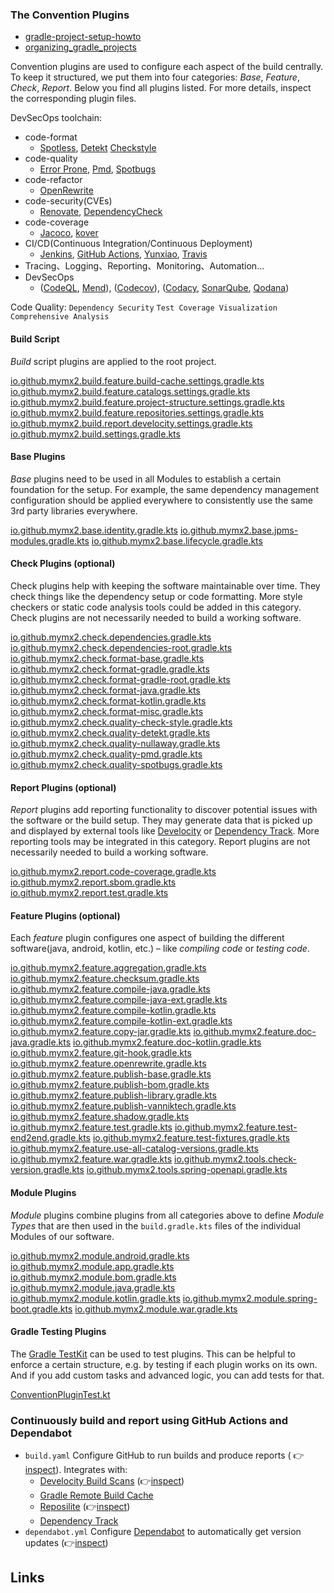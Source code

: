 ### The Convention Plugins

- [gradle-project-setup-howto](https://github.com/jjohannes/gradle-project-setup-howto)
- [organizing_gradle_projects](https://docs.gradle.org/current/userguide/organizing_gradle_projects.html)

Convention plugins are used to configure each aspect of the build centrally. To keep it structured, we put
them into four categories: _Base_, _Feature_, _Check_, _Report_. Below you find all plugins listed. For more details,
inspect the corresponding plugin files.

DevSecOps toolchain:

- code-format
  - [Spotless](https://github.com/diffplug/spotless), [Detekt](https://github.com/detekt/detekt) [Checkstyle](https://github.com/checkstyle/checkstyle)
- code-quality
  - [Error Prone](https://github.com/PicnicSupermarket/error-prone-support), [Pmd](https://github.com/pmd/pmd), [Spotbugs](https://github.com/spotbugs/spotbugs)
- code-refactor
  - [OpenRewrite](https://github.com/openrewrite/rewrite)
- code-security(CVEs)
  - [Renovate](https://docs.renovatebot.com/), [DependencyCheck](https://github.com/dependency-check/DependencyCheck)
- code-coverage
  - [Jacoco](https://github.com/jacoco/jacoco), [kover](https://github.com/Kotlin/kotlinx-kover/issues/746)
- CI/CD(Continuous Integration/Continuous Deployment)
  - [Jenkins](https://www.jenkins.io/), [GitHub Actions](https://github.com/features/actions), [Yunxiao](https://devops.console.aliyun.com/organizations), [Travis](https://www.travis-ci.com)
- Tracing、Logging、Reporting、Monitoring、Automation...
- DevSecOps
  - ([CodeQL](https://codeql.github.com/), [Mend](https://www.mend.io/)), ([Codecov](https://about.codecov.io/)), ([Codacy](https://www.codacy.com/), [SonarQube](https://www.sonarsource.com/zh/), [Qodana](https://www.jetbrains.com.cn/qodana/))

Code Quality: `Dependency Security` `Test Coverage Visualization` `Comprehensive Analysis`

#### Build Script

_Build_ script plugins are applied to the root project.

[io.github.mymx2.build.feature.build-cache.settings.gradle.kts](src/main/kotlin/io.github.mymx2.build.feature.build-cache.settings.gradle.kts)
[io.github.mymx2.build.feature.catalogs.settings.gradle.kts](src/main/kotlin/io.github.mymx2.build.feature.catalogs.settings.gradle.kts)
[io.github.mymx2.build.feature.project-structure.settings.gradle.kts](src/main/kotlin/io.github.mymx2.build.feature.project-structure.settings.gradle.kts)
[io.github.mymx2.build.feature.repositories.settings.gradle.kts](src/main/kotlin/io.github.mymx2.build.feature.repositories.settings.gradle.kts)
[io.github.mymx2.build.report.develocity.settings.gradle.kts](src/main/kotlin/io.github.mymx2.build.report.develocity.settings.gradle.kts)
[io.github.mymx2.build.settings.gradle.kts](src/main/kotlin/io.github.mymx2.build.settings.gradle.kts)

#### Base Plugins

_Base_ plugins need to be used in all Modules to establish a certain foundation for the setup.
For example, the same dependency management configuration should be applied everywhere to consistently use the same
3rd party libraries everywhere.

[io.github.mymx2.base.identity.gradle.kts](src/main/kotlin/io.github.mymx2.base.identity.gradle.kts)
[io.github.mymx2.base.jpms-modules.gradle.kts](src/main/kotlin/io.github.mymx2.base.jpms-modules.gradle.kts)
[io.github.mymx2.base.lifecycle.gradle.kts](src/main/kotlin/io.github.mymx2.base.lifecycle.gradle.kts)

#### Check Plugins (optional)

Check plugins help with keeping the software maintainable over time.
They check things like the dependency setup or code formatting.
More style checkers or static code analysis tools could be added in this category.
Check plugins are not necessarily needed to build a working software.

[io.github.mymx2.check.dependencies.gradle.kts](src/main/kotlin/io.github.mymx2.check.dependencies.gradle.kts)
[io.github.mymx2.check.dependencies-root.gradle.kts](src/main/kotlin/io.github.mymx2.check.dependencies-root.gradle.kts)
[io.github.mymx2.check.format-base.gradle.kts](src/main/kotlin/io.github.mymx2.check.format-base.gradle.kts)
[io.github.mymx2.check.format-gradle.gradle.kts](src/main/kotlin/io.github.mymx2.check.format-gradle.gradle.kts)
[io.github.mymx2.check.format-gradle-root.gradle.kts](src/main/kotlin/io.github.mymx2.check.format-gradle-root.gradle.kts)
[io.github.mymx2.check.format-java.gradle.kts](src/main/kotlin/io.github.mymx2.check.format-java.gradle.kts)
[io.github.mymx2.check.format-kotlin.gradle.kts](src/main/kotlin/io.github.mymx2.check.format-kotlin.gradle.kts)
[io.github.mymx2.check.format-misc.gradle.kts](src/main/kotlin/io.github.mymx2.check.format-misc.gradle.kts)
[io.github.mymx2.check.quality-check-style.gradle.kts](src/main/kotlin/io.github.mymx2.check.quality-check-style.gradle.kts)
[io.github.mymx2.check.quality-detekt.gradle.kts](src/main/kotlin/io.github.mymx2.check.quality-detekt.gradle.kts)
[io.github.mymx2.check.quality-nullaway.gradle.kts](src/main/kotlin/io.github.mymx2.check.quality-nullaway.gradle.kts)
[io.github.mymx2.check.quality-pmd.gradle.kts](src/main/kotlin/io.github.mymx2.check.quality-pmd.gradle.kts)
[io.github.mymx2.check.quality-spotbugs.gradle.kts](src/main/kotlin/io.github.mymx2.check.quality-spotbugs.gradle.kts)

#### Report Plugins (optional)

_Report_ plugins add reporting functionality to discover potential issues with the software or the build setup.
They may generate data that is picked up and displayed by external tools like
[Develocity](https://scans.gradle.com/) or [Dependency Track](https://dependencytrack.org/).
More reporting tools may be integrated in this category.
Report plugins are not necessarily needed to build a working software.

[io.github.mymx2.report.code-coverage.gradle.kts](src/main/kotlin/io.github.mymx2.report.code-coverage.gradle.kts)
[io.github.mymx2.report.sbom.gradle.kts](src/main/kotlin/io.github.mymx2.report.sbom.gradle.kts)
[io.github.mymx2.report.test.gradle.kts](src/main/kotlin/io.github.mymx2.report.test.gradle.kts)

#### Feature Plugins (optional)

Each _feature_ plugin configures one aspect of building the different software(java, android, kotlin, etc.) – like
_compiling code_ or _testing code_.

[io.github.mymx2.feature.aggregation.gradle.kts](src/main/kotlin/io.github.mymx2.feature.aggregation.gradle.kts)
[io.github.mymx2.feature.checksum.gradle.kts](src/main/kotlin/io.github.mymx2.feature.checksum.gradle.kts)
[io.github.mymx2.feature.compile-java.gradle.kts](src/main/kotlin/io.github.mymx2.feature.compile-java.gradle.kts)
[io.github.mymx2.feature.compile-java-ext.gradle.kts](src/main/kotlin/io.github.mymx2.feature.compile-java-ext.gradle.kts)
[io.github.mymx2.feature.compile-kotlin.gradle.kts](src/main/kotlin/io.github.mymx2.feature.compile-kotlin.gradle.kts)
[io.github.mymx2.feature.compile-kotlin-ext.gradle.kts](src/main/kotlin/io.github.mymx2.feature.compile-kotlin-ext.gradle.kts)
[io.github.mymx2.feature.copy-jar.gradle.kts](src/main/kotlin/io.github.mymx2.feature.copy-jar.gradle.kts)
[io.github.mymx2.feature.doc-java.gradle.kts](src/main/kotlin/io.github.mymx2.feature.doc-java.gradle.kts)
[io.github.mymx2.feature.doc-kotlin.gradle.kts](src/main/kotlin/io.github.mymx2.feature.doc-kotlin.gradle.kts)
[io.github.mymx2.feature.git-hook.gradle.kts](src/main/kotlin/io.github.mymx2.feature.git-hook.gradle.kts)
[io.github.mymx2.feature.openrewrite.gradle.kts](src/main/kotlin/io.github.mymx2.feature.openrewrite.gradle.kts)
[io.github.mymx2.feature.publish-base.gradle.kts](src/main/kotlin/io.github.mymx2.feature.publish-base.gradle.kts)
[io.github.mymx2.feature.publish-bom.gradle.kts](src/main/kotlin/io.github.mymx2.feature.publish-bom.gradle.kts)
[io.github.mymx2.feature.publish-library.gradle.kts](src/main/kotlin/io.github.mymx2.feature.publish-library.gradle.kts)
[io.github.mymx2.feature.publish-vanniktech.gradle.kts](src/main/kotlin/io.github.mymx2.feature.publish-vanniktech.gradle.kts)
[io.github.mymx2.feature.shadow.gradle.kts](src/main/kotlin/io.github.mymx2.feature.shadow.gradle.kts)
[io.github.mymx2.feature.test.gradle.kts](src/main/kotlin/io.github.mymx2.feature.test.gradle.kts)
[io.github.mymx2.feature.test-end2end.gradle.kts](src/main/kotlin/io.github.mymx2.feature.test-end2end.gradle.kts)
[io.github.mymx2.feature.test-fixtures.gradle.kts](src/main/kotlin/io.github.mymx2.feature.test-fixtures.gradle.kts)
[io.github.mymx2.feature.use-all-catalog-versions.gradle.kts](src/main/kotlin/io.github.mymx2.feature.use-all-catalog-versions.gradle.kts)
[io.github.mymx2.feature.war.gradle.kts](src/main/kotlin/io.github.mymx2.feature.war.gradle.kts)
[io.github.mymx2.tools.check-version.gradle.kts](src/main/kotlin/io.github.mymx2.tools.check-version.gradle.kts)
[io.github.mymx2.tools.spring-openapi.gradle.kts](src/main/kotlin/io.github.mymx2.tools.spring-openapi.gradle.kts)

#### Module Plugins

_Module_ plugins combine plugins from all categories above to define _Module Types_ that are then used in the
`build.gradle.kts` files of the individual Modules of our software.

[io.github.mymx2.module.android.gradle.kts](src/main/kotlin/io.github.mymx2.module.android.gradle.kts)
[io.github.mymx2.module.app.gradle.kts](src/main/kotlin/io.github.mymx2.module.app.gradle.kts)
[io.github.mymx2.module.bom.gradle.kts](src/main/kotlin/io.github.mymx2.module.bom.gradle.kts)
[io.github.mymx2.module.java.gradle.kts](src/main/kotlin/io.github.mymx2.module.java.gradle.kts)
[io.github.mymx2.module.kotlin.gradle.kts](src/main/kotlin/io.github.mymx2.module.kotlin.gradle.kts)
[io.github.mymx2.module.spring-boot.gradle.kts](src/main/kotlin/io.github.mymx2.module.spring-boot.gradle.kts)
[io.github.mymx2.module.war.gradle.kts](src/main/kotlin/io.github.mymx2.module.war.gradle.kts)

#### Gradle Testing Plugins

The [Gradle TestKit](https://docs.gradle.org/current/userguide/test_kit.html) can be used to test plugins.
This can be helpful to enforce a certain structure, e.g. by testing if each plugin works on its own.
And if you add custom tasks and advanced logic, you can add tests for that.

[ConventionPluginTest.kt](src/test/kotlin/io/github/mymx2/ConventionPluginTest.kt)

### Continuously build and report using GitHub Actions and Dependabot

- `build.yaml` Configure GitHub to run builds and produce reports (
  👉[inspect](https://github.com/jjohannes/gradle-project-setup-howto/actions/workflows/build.yaml)). Integrates with:
  - [Develocity Build Scans](https://scans.gradle.com/) (👉[inspect](https://scans.gradle.com/s/h3odwhbjjd2qm))
  - [Gradle Remote Build Cache](https://docs.gradle.com/develocity/build-cache-node/)
  - [Reposilite](https://reposilite.com/) (👉[inspect](https://repo.onepiece.software/#/snapshots))
  - [Dependency Track](https://dependencytrack.org/)
- `dependabot.yml` Configure [Dependabot](https://github.com/dependabot) to automatically get
  version updates (👉[inspect](https://github.com/jjohannes/gradle-project-setup-howto/pulls/app%2Fdependabot))

## Links
